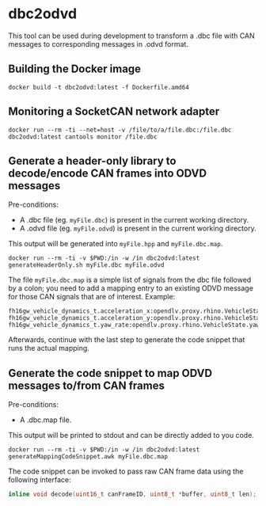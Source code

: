 # dbc2odvd
This tool can be used during development to transform a .dbc file with CAN messages to corresponding messages in .odvd format.

## Building the Docker image
```
docker build -t dbc2odvd:latest -f Dockerfile.amd64
```

## Monitoring a SocketCAN network adapter
```
docker run --rm -ti --net=host -v /file/to/a/file.dbc:/file.dbc dbc2odvd:latest cantools monitor /file.dbc
```

## Generate a header-only library to decode/encode CAN frames into ODVD messages
Pre-conditions:
* A .dbc file (eg. `myFile.dbc`) is present in the current working directory.
* A .odvd file (eg. `myFile.odvd`) is present in the current working directory.

This output will be generated into `myFile.hpp` and `myFile.dbc.map`.
```
docker run --rm -ti -v $PWD:/in -w /in dbc2odvd:latest generateHeaderOnly.sh myFile.dbc myFile.odvd
```

The file `myFile.dbc.map` is a simple list of signals from the dbc file followed
by a colon; you need to add a mapping entry to an existing ODVD message for those
CAN signals that are of interest. Example:
```
fh16gw_vehicle_dynamics_t.acceleration_x:opendlv.proxy.rhino.VehicleState.accelerationX
fh16gw_vehicle_dynamics_t.acceleration_y:opendlv.proxy.rhino.VehicleState.accelerationY
fh16gw_vehicle_dynamics_t.yaw_rate:opendlv.proxy.rhino.VehicleState.yawRate
```

Afterwards, continue with the last step to generate the code snippet that
runs the actual mapping.

## Generate the code snippet to map ODVD messages to/from CAN frames
Pre-conditions:
* A .dbc.map file.

This output will be printed to stdout and can be directly added to you code.
```
docker run --rm -ti -v $PWD:/in -w /in dbc2odvd:latest generateMappingCodeSnippet.awk myFile.dbc.map
```

The code snippet can be invoked to pass raw CAN frame data using the following
interface:

```cpp
inline void decode(uint16_t canFrameID, uint8_t *buffer, uint8_t len);
```

